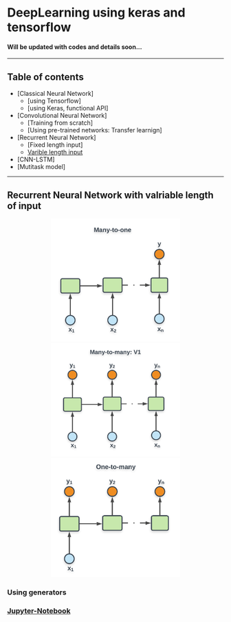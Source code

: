 # DeepLearning using keras and tensorflow
#### Will be updated with codes and details soon...

-----
## Table of contents
- [Classical Neural Network]
    - [using Tensorflow]
    - [using Keras, functional API]
- [Convolutional Neural Network]
    - [Training from scratch]
    - [Using pre-trained networks: Transfer learnign]
- [Recurrent Neural Network]
    - [Fixed length input]
    - [Varible length input](https://github.com/Nikeshbajaj/DeepLearning_TensorflowKeras/blob/master/README.md#recurrent-neural-network-with-valriable-length-of-input)
- [CNN-LSTM]
- [Mutitask model]

-----



## Recurrent Neural Network with valriable length of input

<p align="center">
<img src="https://raw.githubusercontent.com/Nikeshbajaj/DeepLearning_TensorflowKeras/master/img/RNN_many2one.png" width="300"/>
<img src="https://raw.githubusercontent.com/Nikeshbajaj/DeepLearning_TensorflowKeras/master/img/RNN_many2manyV1.png" width="300"/>

<img src="https://raw.githubusercontent.com/Nikeshbajaj/DeepLearning_TensorflowKeras/master/img/RNN_one2many.png" width="300"/>
</p>

### Using generators
### [Jupyter-Notebook](https://github.com/Nikeshbajaj/DeepLearning_TensorflowKeras/blob/master/RNN_Different_Architectures.ipynb/)
